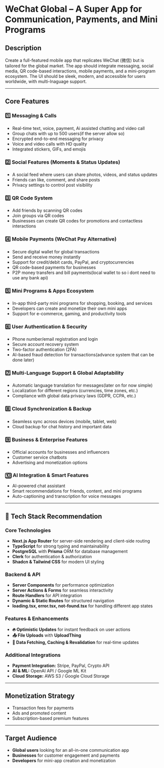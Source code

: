 # WeChat Global – A Super App for Communication, Payments, and Mini Programs

## Description  
Create a full-featured mobile app that replicates WeChat (微信) but is tailored for the global market. The app should integrate messaging, social media, QR code-based interactions, mobile payments, and a mini-program ecosystem. The UI should be sleek, modern, and accessible for users worldwide, with multi-lnaguage support.  

---

## Core Features  

### 1️⃣ Messaging & Calls  
- Real-time text, voice, payment, Ai assisted chatting and video call  
- Group chats with up to 500 users(if the server allow so)  
- Encrypted end-to-end messaging for privacy  
- Voice and video calls with HD quality  
- Integrated stickers, GIFs, and emojis  

### 2️⃣ Social Features (Moments & Status Updates)  
- A social feed where users can share photos, videos, and status updates  
- Friends can like, comment, and share posts  
- Privacy settings to control post visibility  

### 3️⃣ QR Code System  
- Add friends by scanning QR codes  
- Join groups via QR codes  
- Businesses can create QR codes for promotions and contactless interactions  

### 4️⃣ Mobile Payments (WeChat Pay Alternative)  
- Secure digital wallet for global transactions  
- Send and receive money instantly  
- Support for credit/debit cards, PayPal, and cryptocurrencies  
- QR code-based payments for businesses  
- P2P money transfers and bill payments(local wallet to so i dont need to use any bank api)  

### 5️⃣ Mini Programs & Apps Ecosystem  
- In-app third-party mini programs for shopping, booking, and services  
- Developers can create and monetize their own mini apps  
- Support for e-commerce, gaming, and productivity tools  

### 6️⃣ User Authentication & Security  
- Phone number/email registration and login  
- Secure account recovery system  
- Two-factor authentication (2FA)  
- AI-based fraud detection for transactions(advance system that can be done later)  

### 7️⃣ Multi-Language Support & Global Adaptability  
- Automatic language translation for messages(later on for now simple)  
- Localization for different regions (currencies, time zones, etc.)  
- Compliance with global data privacy laws (GDPR, CCPA, etc.)  

### 8️⃣ Cloud Synchronization & Backup  
- Seamless sync across devices (mobile, tablet, web)  
- Cloud backup for chat history and important data  

### 9️⃣ Business & Enterprise Features  
- Official accounts for businesses and influencers  
- Customer service chatbots  
- Advertising and monetization options  

### 🔟 AI Integration & Smart Features  
- AI-powered chat assistant  
- Smart recommendations for friends, content, and mini programs  
- Auto-captioning and transcription for voice messages  

---

## 🚀 Tech Stack Recommendation  

### **Core Technologies**  
- **Next.js App Router** for server-side rendering and client-side routing  
- **TypeScript** for strong typing and maintainability  
- **PostgreSQL** with **Prisma** ORM for database management  
- **Clerk** for authentication & authorization  
- **Shadcn & Tailwind CSS** for modern UI styling  

### **Backend & API**  
- **Server Components** for performance optimization  
- **Server Actions & Forms** for seamless interactivity  
- **Route Handlers** for API integration  
- **Dynamic & Static Routes** for structured navigation  
- **loading.tsx, error.tsx, not-found.tsx** for handling different app states  

### **Features & Enhancements**  
- **🔥 Optimistic Updates** for instant feedback on user actions  
- **📤 File Uploads** with **UploadThing**  
- **📡 Data Fetching, Caching & Revalidation** for real-time updates  

### **Additional Integrations**  
- **Payment Integration:** Stripe, PayPal, Crypto API  
- **AI & ML:** OpenAI API / Google ML Kit  
- **Cloud Storage:** AWS S3 / Google Cloud Storage   

---

## Monetization Strategy  
- Transaction fees for payments  
- Ads and promoted content  
- Subscription-based premium features  

---

## Target Audience  
- **Global users** looking for an all-in-one communication app  
- **Businesses** for customer engagement and payments  
- **Developers** for mini-app creation and monetization  
